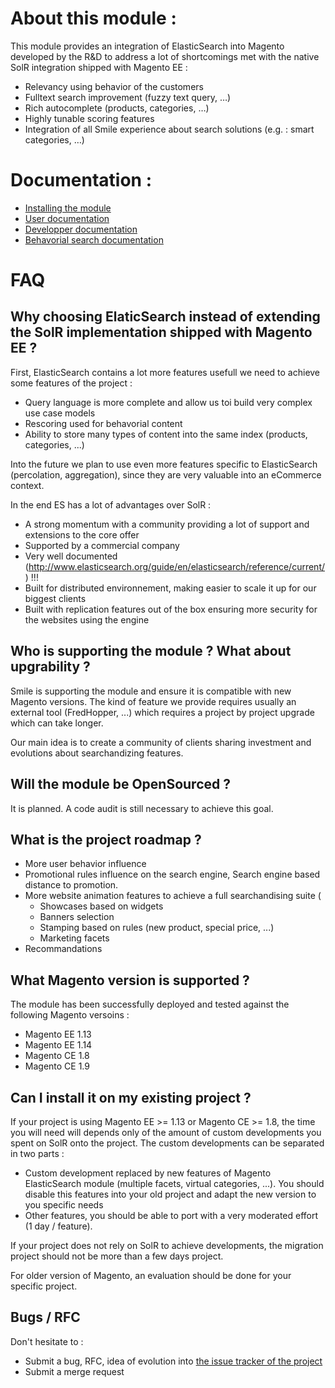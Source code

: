 # About this module :

This module provides an integration of ElasticSearch into Magento developed by the R&D to address a lot of shortcomings met with the native SolR integration shipped with Magento EE :

* Relevancy using behavior of the customers
* Fulltext search improvement (fuzzy text query, …)
* Rich autocomplete (products, categories,  …)
* Highly tunable scoring features
* Integration of all Smile experience about search solutions (e.g. : smart categories, …)

# Documentation :

* [Installing the module](doc/install)
* [User documentation](doc/user-documentation)
* [Developper documentation](doc/developper-documentation)
* [Behavorial search documentation](doc/behavorial-search)

# FAQ

## Why choosing ElaticSearch instead of extending the SolR implementation shipped with Magento EE ?

First, ElasticSearch contains a lot more features usefull we need to achieve some features of the project :

* Query language is more complete and allow us toi build very complex use case models
* Rescoring used for behavorial content
* Ability to store many types of content into the same index (products, categories, ...)

Into the future we plan to use even more features specific to ElasticSearch (percolation, aggregation), since they are very valuable into an eCommerce context.

In the end ES has a lot of advantages over SolR :

* A strong momentum with a community providing a lot of support and extensions to the core offer
* Supported by a commercial company
* Very well documented (http://www.elasticsearch.org/guide/en/elasticsearch/reference/current/) !!!
* Built for distributed environnement, making easier to scale it up for our biggest clients
* Built with replication features out of the box ensuring more security for the websites using the engine

## Who is supporting the module ? What about upgrability ?

Smile is supporting the module and ensure it is compatible with new Magento versions.
The kind of feature we provide requires usually an external tool (FredHopper, ...) which requires a project by project upgrade which can take longer.

Our main idea is to create a community of clients sharing investment and evolutions about searchandizing features.
 
## Will the module be OpenSourced ?

It is planned. A code audit is still necessary to achieve this goal.


## What is the project roadmap ?

* More user behavior influence
* Promotional rules influence on the search engine, Search engine based distance to promotion.
* More website animation features to achieve a full searchandising suite (
  * Showcases based on widgets
  * Banners selection
  * Stamping based on rules (new product, special price, ...)
  * Marketing facets
* Recommandations


## What Magento version is supported ?

The module has been successfully deployed and tested against the following Magento versoins :
* Magento EE 1.13
* Magento EE 1.14
* Magento CE 1.8
* Magento CE 1.9

## Can I install it on my existing project ?

If your project is using Magento EE >= 1.13 or Magento CE >= 1.8, the time you will need will depends only of the amount of custom developments you spent on SolR onto the project. The custom developments can be separated in two parts :

* Custom development replaced by new features of Magento ElasticSearch module (multiple facets, virtual categories, ...). You should disable this features into your old project and adapt the new version to you specific needs
* Other features, you should be able to port with a very moderated effort (1 day / feature).

If your project does not rely on SolR to achieve developments, the migration project should not be more than a few days project.

For older version of Magento, an evaluation should be done for your specific project.

## Bugs / RFC

Don't hesitate to :

* Submit a bug, RFC, idea of evolution into [the issue tracker of the project](research-and-development/magento-es/issues)
* Submit a merge request


